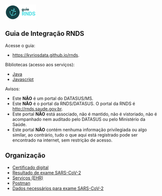 <img src="./media/guia.png" width="100px">

## Guia de Integração RNDS

Acesse o guia:

- https://kyriosdata.github.io/rnds.

Bibliotecas (acesso aos serviços):

- [Java](projetos/lib)
- [Javascript](./projetos/rnds-js)

Avisos:

- Este **NÃO** é um portal do DATASUS/MS.
- Este **NÃO** é o portal da RNDS/DATASUS. O portal da RNDS é http://rnds.saude.gov.br.
- Este portal **NÃO** está associado, não é mantido, não é vistoriado, não é acompanhado nem auditado pelo DATASUS ou pelo Ministério da Saúde.
- Este portal **NÃO** contém nenhuma informação privilegiada ou algo similar, ao contrário, tudo o que aqui está registrado pode ser encontrado na internet, sem restrição de acesso.

## Organização

- [Certificado digital](./documentos/certificado.md)
- [Resultado de exame SARS-CoV-2](./documentos/SARS-CoV-2.md)
- [Serviços (EHR)](./documentos/servicos.md)
- [Postman](./documentos/postman.md)
- [Dados necessários para exame SARS-CoV-2](./documentos/tabela-SARS-CoV-2.md)

